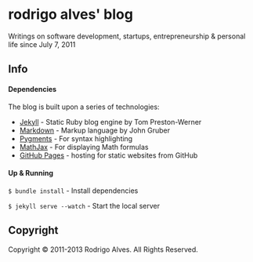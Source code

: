 # rodrigo alves' blog

Writings on software development, startups, entrepreneurship & personal life since July 7, 2011

## Info

#### Dependencies

The blog is built upon a series of technologies:

* [Jekyll] - Static Ruby blog engine by Tom Preston-Werner
* [Markdown] - Markup language by John Gruber
* [Pygments] - For syntax highlighting
* [MathJax] - For displaying Math formulas
* [GitHub Pages] - hosting for static websites from GitHub

#### Up & Running

`$ bundle install`       - Install dependencies

`$ jekyll serve --watch` - Start the local server

## Copyright

Copyright © 2011-2013 Rodrigo Alves. All Rights Reserved.

[Jekyll]: https://github.com/mojombo/jekyll
[Markdown]: http://daringfireball.net/projects/markdown/
[Pygments]: http://pygments.org/
[MathJax]: http://www.mathjax.org/
[GitHub Pages]: http://pages.github.com/
